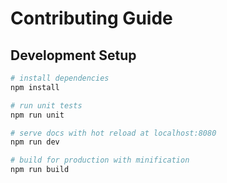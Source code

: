 # Contributing Guide

## Development Setup

``` bash
# install dependencies
npm install

# run unit tests
npm run unit

# serve docs with hot reload at localhost:8080
npm run dev

# build for production with minification
npm run build
```
